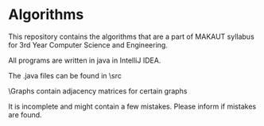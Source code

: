 # Algorithms
This repository contains the algorithms that are a part of MAKAUT syllabus for 3rd Year Computer Science and Engineering.

All programs are written in java in IntelliJ IDEA.

The .java files can be found in \src

\Graphs contain adjacency matrices for certain graphs

It is incomplete and might contain a few mistakes. Please inform if mistakes are found.

